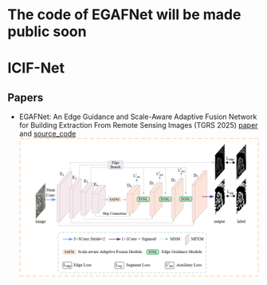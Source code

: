 # The code of EGAFNet will be made public soon
# ICIF-Net
## Papers
* EGAFNet: An Edge Guidance and Scale-Aware Adaptive Fusion Network for Building Extraction From Remote Sensing Images (TGRS 2025) [paper](https://ieeexplore.ieee.org/document/10819433) and [source_code](https://github.com/Mw-yang/EGAFNet/)
![image-model](./image/model.png)
